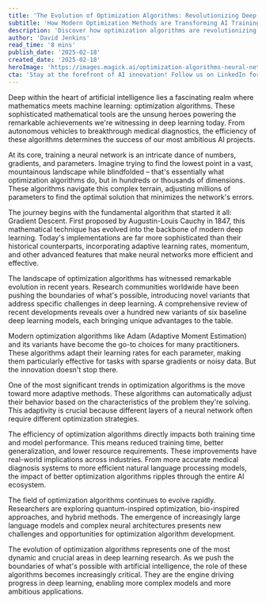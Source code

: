 ```yaml
---
title: 'The Evolution of Optimization Algorithms: Revolutionizing Deep Learning From the Ground Up'
subtitle: 'How Modern Optimization Methods are Transforming AI Training'
description: 'Discover how optimization algorithms are revolutionizing deep learning, from their historical roots to cutting-edge developments in AI training methods. Learn about adaptive techniques, real-world applications, and future trends shaping the field.'
author: 'David Jenkins'
read_time: '8 mins'
publish_date: '2025-02-18'
created_date: '2025-02-18'
heroImage: 'https://images.magick.ai/optimization-algorithms-neural-network.jpg'
cta: 'Stay at the forefront of AI innovation! Follow us on LinkedIn for regular updates on breakthrough developments in optimization algorithms and deep learning technology.'
---
```


Deep within the heart of artificial intelligence lies a fascinating realm where mathematics meets machine learning: optimization algorithms. These sophisticated mathematical tools are the unsung heroes powering the remarkable achievements we're witnessing in deep learning today. From autonomous vehicles to breakthrough medical diagnostics, the efficiency of these algorithms determines the success of our most ambitious AI projects.

At its core, training a neural network is an intricate dance of numbers, gradients, and parameters. Imagine trying to find the lowest point in a vast, mountainous landscape while blindfolded – that's essentially what optimization algorithms do, but in hundreds or thousands of dimensions. These algorithms navigate this complex terrain, adjusting millions of parameters to find the optimal solution that minimizes the network's errors.

The journey begins with the fundamental algorithm that started it all: Gradient Descent. First proposed by Augustin-Louis Cauchy in 1847, this mathematical technique has evolved into the backbone of modern deep learning. Today's implementations are far more sophisticated than their historical counterparts, incorporating adaptive learning rates, momentum, and other advanced features that make neural networks more efficient and effective.

The landscape of optimization algorithms has witnessed remarkable evolution in recent years. Research communities worldwide have been pushing the boundaries of what's possible, introducing novel variants that address specific challenges in deep learning. A comprehensive review of recent developments reveals over a hundred new variants of six baseline deep learning models, each bringing unique advantages to the table.

Modern optimization algorithms like Adam (Adaptive Moment Estimation) and its variants have become the go-to choices for many practitioners. These algorithms adapt their learning rates for each parameter, making them particularly effective for tasks with sparse gradients or noisy data. But the innovation doesn't stop there.

One of the most significant trends in optimization algorithms is the move toward more adaptive methods. These algorithms can automatically adjust their behavior based on the characteristics of the problem they're solving. This adaptivity is crucial because different layers of a neural network often require different optimization strategies.

The efficiency of optimization algorithms directly impacts both training time and model performance. This means reduced training time, better generalization, and lower resource requirements. These improvements have real-world implications across industries. From more accurate medical diagnosis systems to more efficient natural language processing models, the impact of better optimization algorithms ripples through the entire AI ecosystem.

The field of optimization algorithms continues to evolve rapidly. Researchers are exploring quantum-inspired optimization, bio-inspired approaches, and hybrid methods. The emergence of increasingly large language models and complex neural architectures presents new challenges and opportunities for optimization algorithm development.

The evolution of optimization algorithms represents one of the most dynamic and crucial areas in deep learning research. As we push the boundaries of what's possible with artificial intelligence, the role of these algorithms becomes increasingly critical. They are the engine driving progress in deep learning, enabling more complex models and more ambitious applications.